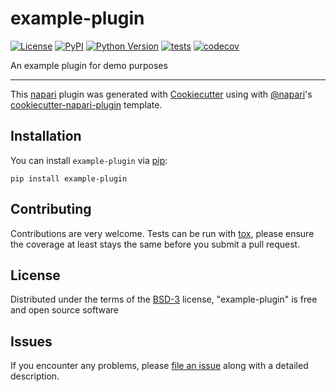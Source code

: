 # example-plugin

[![License](https://img.shields.io/pypi/l/example-plugin.svg?color=green)](https://github.com/DragaDoncila/example-plugin/raw/master/LICENSE)
[![PyPI](https://img.shields.io/pypi/v/example-plugin.svg?color=green)](https://pypi.org/project/example-plugin)
[![Python Version](https://img.shields.io/pypi/pyversions/example-plugin.svg?color=green)](https://python.org)
[![tests](https://github.com/DragaDoncila/example-plugin/workflows/tests/badge.svg)](https://github.com/DragaDoncila/example-plugin/actions)
[![codecov](https://codecov.io/gh/DragaDoncila/example-plugin/branch/master/graph/badge.svg)](https://codecov.io/gh/DragaDoncila/example-plugin)

An example plugin for demo purposes

----------------------------------

This [napari] plugin was generated with [Cookiecutter] using with [@napari]'s [cookiecutter-napari-plugin] template.

## Installation

You can install `example-plugin` via [pip]:

    pip install example-plugin

## Contributing

Contributions are very welcome. Tests can be run with [tox], please ensure
the coverage at least stays the same before you submit a pull request.

## License

Distributed under the terms of the [BSD-3] license,
"example-plugin" is free and open source software

## Issues

If you encounter any problems, please [file an issue] along with a detailed description.

[napari]: https://github.com/napari/napari
[Cookiecutter]: https://github.com/audreyr/cookiecutter
[@napari]: https://github.com/napari
[MIT]: http://opensource.org/licenses/MIT
[BSD-3]: http://opensource.org/licenses/BSD-3-Clause
[GNU GPL v3.0]: http://www.gnu.org/licenses/gpl-3.0.txt
[GNU LGPL v3.0]: http://www.gnu.org/licenses/lgpl-3.0.txt
[Apache Software License 2.0]: http://www.apache.org/licenses/LICENSE-2.0
[Mozilla Public License 2.0]: https://www.mozilla.org/media/MPL/2.0/index.txt
[cookiecutter-napari-plugin]: https://github.com/napari/cookiecutter-napari-plugin
[file an issue]: https://github.com/DragaDoncila/example-plugin/issues
[napari]: https://github.com/napari/napari
[tox]: https://tox.readthedocs.io/en/latest/
[pip]: https://pypi.org/project/pip/
[PyPI]: https://pypi.org/

